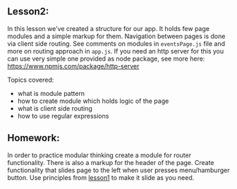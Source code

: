 Lesson2:
-------------
In this lesson we've created a structure for our app.
It holds few page modules and a simple markup for them.
Navigation between pages is done via client side routing.
See comments on modules in `eventsPage.js` file and more on routing
approach in `app.js`.
If you need an http server for this you can use very simple one
provided as node package, see more here: https://www.npmjs.com/package/http-server

Topics covered:

- what is module pattern
- how to create module which holds logic of the page
- what is client side routing
- how to use regular expressions

Homework:
---------
In order to practice modular thinking create a module for router functionality.
There is also a markup for the header of the page. Create functionality
that slides page to the left when user presses menu/hamburger button.
Use principles from [lesson1](https://github.com/lightest/jscourse/tree/master/lesson1) to make it slide as you need.
